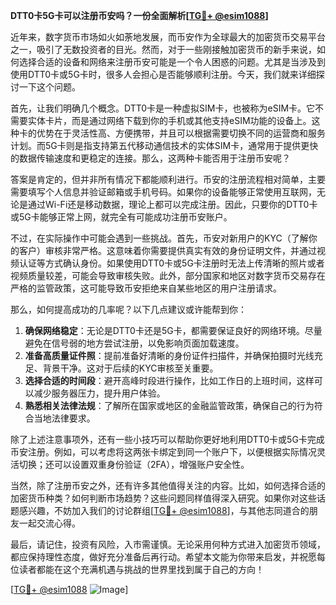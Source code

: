 **DTT0卡5G卡可以注册币安吗？一份全面解析[[TG💪+ @esim1088](https://t.me/s/esim1088)]**

近年来，数字货币市场如火如荼地发展，而币安作为全球最大的加密货币交易平台之一，吸引了无数投资者的目光。然而，对于一些刚接触加密货币的新手来说，如何选择合适的设备和网络来注册币安可能是一个令人困惑的问题。尤其是当涉及到使用DTT0卡或5G卡时，很多人会担心是否能够顺利注册。今天，我们就来详细探讨一下这个问题。

首先，让我们明确几个概念。DTT0卡是一种虚拟SIM卡，也被称为eSIM卡。它不需要实体卡片，而是通过网络下载到你的手机或其他支持eSIM功能的设备上。这种卡的优势在于灵活性高、方便携带，并且可以根据需要切换不同的运营商和服务计划。而5G卡则是指支持第五代移动通信技术的实体SIM卡，通常用于提供更快的数据传输速度和更稳定的连接。那么，这两种卡能否用于注册币安呢？

答案是肯定的，但并非所有情况下都能顺利进行。币安的注册流程相对简单，主要需要填写个人信息并验证邮箱或手机号码。如果你的设备能够正常使用互联网，无论是通过Wi-Fi还是移动数据，理论上都可以完成注册。因此，只要你的DTT0卡或5G卡能够正常上网，就完全有可能成功注册币安账户。

不过，在实际操作中可能会遇到一些挑战。首先，币安对新用户的KYC（了解你的客户）审核非常严格。这意味着你需要提供真实有效的身份证明文件，并通过视频认证等方式确认身份。如果使用DTT0卡或5G卡注册时无法上传清晰的照片或者视频质量较差，可能会导致审核失败。此外，部分国家和地区对数字货币交易存在严格的监管政策，这可能导致币安拒绝来自某些地区的用户注册请求。

那么，如何提高成功的几率呢？以下几点建议或许能帮到你：

1. **确保网络稳定**：无论是DTT0卡还是5G卡，都需要保证良好的网络环境。尽量避免在信号弱的地方尝试注册，以免影响页面加载速度。
2. **准备高质量证件照**：提前准备好清晰的身份证件扫描件，并确保拍摄时光线充足、背景干净。这对于后续的KYC审核至关重要。
3. **选择合适的时间段**：避开高峰时段进行操作，比如工作日的上班时间，这样可以减少服务器压力，提升用户体验。
4. **熟悉相关法律法规**：了解所在国家或地区的金融监管政策，确保自己的行为符合当地法律要求。

除了上述注意事项外，还有一些小技巧可以帮助你更好地利用DTT0卡或5G卡完成币安注册。例如，可以考虑将这两张卡绑定到同一个账户下，以便根据实际情况灵活切换；还可以设置双重身份验证（2FA），增强账户安全性。

当然，除了注册币安之外，还有许多其他值得关注的内容。比如，如何选择合适的加密货币种类？如何判断市场趋势？这些问题同样值得深入研究。如果你对这些话题感兴趣，不妨加入我们的讨论群组[[TG💪+ @esim1088](https://t.me/s/esim1088)]，与其他志同道合的朋友一起交流心得。

最后，请记住，投资有风险，入市需谨慎。无论采用何种方式进入加密货币领域，都应保持理性态度，做好充分准备后再行动。希望本文能为你带来启发，并祝愿每位读者都能在这个充满机遇与挑战的世界里找到属于自己的方向！

[[TG💪+ @esim1088](https://t.me/s/esim1088) ![Image](https://i.postimg.cc/4NQfJmqS/Snipaste-2025-05-13-00-14-12.png)]
